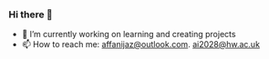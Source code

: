 ### Hi there 👋



- 🔭 I’m currently working on learning and creating projects
- 📫 How to reach me: affanijaz@outlook.com. ai2028@hw.ac.uk

